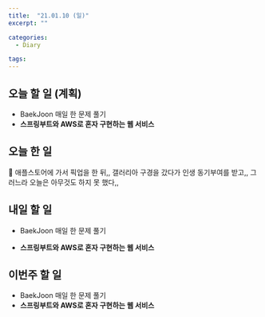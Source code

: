 ```yaml
---
title:  "21.01.10 (일)"
excerpt: ""

categories:
  - Diary

tags:
---
```


## 오늘 할 일 (계획)

- BaekJoon 매일 한 문제 풀기
- **스프링부트와 AWS로 혼자 구현하는 웹 서비스**

## 오늘 한 일

🎁 애플스토어에 가서 픽업을 한 뒤,, 갤러리아 구경을 갔다가 인생 동기부여를 받고,, 그러느라 오늘은 아무것도 하지 못 했다,,


##  내일 할 일

- BaekJoon 매일 한 문제 풀기

- **스프링부트와 AWS로 혼자 구현하는 웹 서비스**


## 이번주 할 일

- BaekJoon 매일 한 문제 풀기
- **스프링부트와 AWS로 혼자 구현하는 웹 서비스**

<br>

